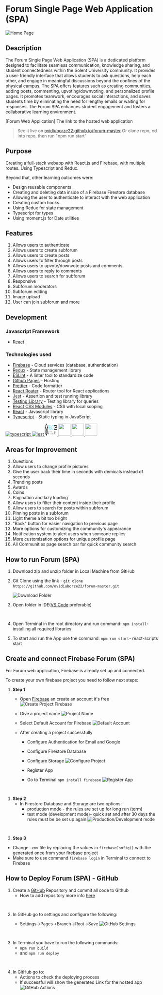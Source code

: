 # Forum Single Page Web Application (SPA)

![Home Page](https://res.cloudinary.com/dqnbdaara/image/upload/v1685912859/Forum/Screenshot_2023-06-04_202334_t1usbv.png)

## Description

The Forum Single Page Web Application (SPA) is a dedicated platform designed to facilitate seamless communication, knowledge sharing, and student connectedness within the Solent University community. It provides a user-friendly interface that allows students to ask questions, help each other, and engage in meaningful discussions beyond the confines of the physical campus. The SPA offers features such as creating communities, adding posts, commenting, upvoting/downvoting, and personalized profile pages. It promotes teamwork, encourages social interactions, and saves students time by eliminating the need for lengthy emails or waiting for responses. The Forum SPA enhances student engagement and fosters a collaborative learning environment.

[Forum Web Application] The link to the hosted web application

> See it live on [ovidiuborze22.github.io/forum-master](https://ovidiuborze22.github.io/forum-master/)
> Or clone repo, cd into repo, then run "npm run start"

## Purpose

Creating a full-stack webapp with React.js and Firebase, with multiple routes. Using Typescript and Redux.

Beyond that, other learning outcomes were:

- Design reusable components
- Creating and deleting data inside of a Firebase Firestore database
- Allowing the user to authenticate to interact with the web application
- Creating custom hooks
- Using Redux for state management
- Typescript for types
- Using moment.js for Date utilities

## Features

1. Allows users to authenticate
2. Allows users to create subforum
3. Allows users to create posts
4. Allows users to filter through posts
5. Allows users to upvote/downvote posts and comments
6. Allows users to reply to comments
7. Allows users to search for subforum
8. Responsive
9. Subforum moderators
10. Subforum editing
11. Image upload
12. User can join subforum and more

## Development

### Javascript Framework

- [React](https://github.com/facebook/create-react-app)

### Technologies used

- [Firebase](https://firebase.google.com/) - Cloud services (database, authentication)
- [Redux](https://redux.js.org) - State management library
- [ESLint](https://eslint.org/) - A linter tool to standardize code
- [Github Pages](https://pages.github.com/) - Hosting
- [Prettier](https://prettier.io/) - Code formatter
- [React Router](https://reactrouter.com/web/guides/quick-start) - Router tool for React applications
- [Jest](https://github.com/facebook/jest) - Assertion and test running library
- [Testing Library](https://github.com/testing-library/dom-testing-library) - Testing library for queries
- [React CSS Modules](https://github.com/gajus/react-css-modules) - CSS with local scoping
- [React](https://github.com/facebook/react/) - Javascript library
- [Typescript](https://www.typescriptlang.org/) - Static typing in JavaScript

<p align="left"> 
<a href="https://www.typescriptlang.org/" target="_blank"> 
  <img src="https://www.manejandodatos.es/wp-content/uploads/2015/03/typescript.png" alt="typescript" width="40" height="40"/> </a>
<a href="https://jestjs.io" target="_blank"> 
  <img src="https://www.vectorlogo.zone/logos/jestjsio/jestjsio-icon.svg" alt="jest" width="40" height="40"/> 
</a>
<a href="https://github.com/gajus/react-css-modules"> 
  <img src="https://raw.githubusercontent.com/gajus/react-css-modules/master/.README/react-css-modules.png" width="40" height="40"/> 
</a> 
<a href="https://redux.js.org/"> 
  <img src="https://raw.githubusercontent.com/reactjs/redux/master/logo/logo.png" width="40" height="40"/> 
</a> 
<a href="https://firebase.google.com/"> 
  <img src="https://res.cloudinary.com/startup-grind/image/upload/c_fill,dpr_2.0,f_auto,g_center,h_1080,q_100,w_1080/v1/gcs/platform-data-goog/events/firebase%20icon.jpg" width="40" height="40"/> 
<a href="https://testing-library.com/"> <img src="https://testing-library.com/img/octopus-64x64.png" width="40" height="40"/> </a> 
</p>

## Areas for Improvement

1. Questions
2. Allow users to change profile pictures
3. Give the user back their time in seconds with demicals instead of seconds
4. Trending posts
5. Awards
6. Coins
7. Pagination and lazy loading
8. Allow users to filter their content inside their profile
9. Allow users to search for posts within subforum
10. Pinning posts in a subforum
11. Light theme a bit too bright
12. "Back" button for easier navigation to previous page
13. More options for customizing the community's appearance
14. Notification system to alert users when someone replies
15. More customization options for unique profile page
16. All Communities page search bar for quick community search

## How to run Forum (SPA)

1. Download zip and unzip folder in Local Machine from GitHub
   <br>
2. Git Clone using the link - `git clone https://github.com/ovidiuborze22/forum-master.git`
   
    ![Download Folder](https://res.cloudinary.com/dqnbdaara/image/upload/v1685913510/Forum/Screenshot_2023-06-04_221714_wn8ufr.png)

3. Open folder in IDE([VS Code](https://code.visualstudio.com/download) preferable)
<br> 

4. Open Terminal in the root directory and run command: 
   `npm install`-installing all required libraries 
   <br>

5. To start and run the App use the command:
   `npm run start`- react-scripts start

## Create and connect Firebase Forum (SPA)

For Forum web application, Firebase is already set up and connected.

To create your own firebase project you need to follow next steps:

1. **Step 1**
     - Open [Firebase](https://firebase.google.com/) an create an account it's free
    ![Create Project Firebase](https://res.cloudinary.com/dqnbdaara/image/upload/v1685915028/Forum/Screenshot_2023-06-04_224229_xwz2cm.png)

    - Give a project name
    ![Project Name](https://res.cloudinary.com/dqnbdaara/image/upload/v1685915299/Forum/Screenshot_2023-06-04_224615_joygcx.png)

    - Select Default Account for Firebase
    ![Default Account](https://res.cloudinary.com/dqnbdaara/image/upload/v1685915502/Forum/Screenshot_2023-06-04_225107_sszxr8.png)

    - After creating a project successfully 
      - Configure Authentication for Email and Google
      - Configure Firestore Database
      - Configure Storage
    ![Configure Project](https://res.cloudinary.com/dqnbdaara/image/upload/v1685916055/Forum/Screenshot_2023-06-04_225819_nacusw.png)
    
      - Register App 
      - Go to Terminal `npm install firebase` 
    ![Register App](https://res.cloudinary.com/dqnbdaara/image/upload/v1685916647/Forum/Screenshot_2023-06-04_230825_erocpm.png) 

<br>

1. **Step 2**
   - In Firestore Database and Storage are two options: 
     - production mode - the rules are set up for long run (term)
     - test mode (development mode)- quick set and after 30 days the rules must be be set up again
    ![Production/Development mode](https://res.cloudinary.com/dqnbdaara/image/upload/v1685917613/Forum/Screenshot_2023-06-04_232550_umsjjh.png)

<br>

3. **Step 3** 
  
  - Change `.env` file by replacing the values in `firebaseConfig()` with the generated once from your firebase project
  - Make sure to use command `firebase login` in Terminal to connect to Firebase

## How to Deploy Forum (SPA) - GitHub

1. Create a [GitHub](https://github.com/) Repository and commit all code to Github
   - How to add repository more info [here](https://docs.github.com/en/github-ae@latest/get-started/quickstart/create-a-repo) 
<br>

2. In GitHub go to settings and configure the following:
   
   - Settings->Pages->Branch->Root->Save
  ![GitHub Settings](https://res.cloudinary.com/dqnbdaara/image/upload/v1685918784/Forum/Screenshot_2023-06-04_234431_ata9zl.png)

<br>

3. In Terminal you have to run the following commands:
   - `npm run build`
   - and `npm run deploy`
<br>

4. In GitHub go to:
   - Actions to check the deploying process
   - If successful will show the generated Link for the hosted app
  ![GitHub Actions](https://res.cloudinary.com/dqnbdaara/image/upload/v1685919374/Forum/Screenshot_2023-06-04_235429_xp4lgp.png)

